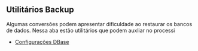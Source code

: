 ## Utilitários Backup
Algumas conversões podem apresentar dificuldade ao restaurar os bancos de dados. Nessa aba estão utilitários que podem auxliar no processi
- [Configurações DBase](BackUpDbase.md)


  
